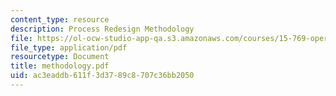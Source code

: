 ```yaml
---
content_type: resource
description: Process Redesign Methodology
file: https://ol-ocw-studio-app-qa.s3.amazonaws.com/courses/15-769-operations-strategy-spring-2003/ac3eaddb611f3d3789c8707c36bb2050_methodology.pdf
file_type: application/pdf
resourcetype: Document
title: methodology.pdf
uid: ac3eaddb-611f-3d37-89c8-707c36bb2050
---
```

